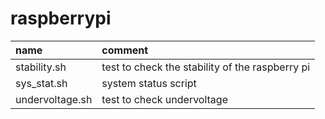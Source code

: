 # raspberrypi

| name            | comment                                                |
| :-------------- | :----------------------------------------------------- |
| stability.sh    | test to check the stability of the raspberry pi        |
| sys_stat.sh     | system status script                                   |
| undervoltage.sh | test to check undervoltage                             |
